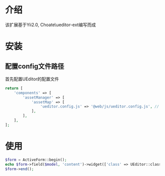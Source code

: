 # 介绍
该扩展基于Yii2.0, Choate\ueditor-ext编写而成

# 安装
## 配置config文件路径
首先配置UEditor的配置文件
```php
return [
    'components' => [
        'assetManager' => [
            'assetMap' => [
                'ueditor.config.js' => '@web/js/ueditor.config.js', // 具体的存放路径参照项目定义
            ],
        ],
    ],
];
```

# 使用
```php
$form = ActiveForm::begin();
echo $form->field($model, 'content')->widget(['class' => UEditor::className(), 'ueditorAction' => '后端请求,包括上传等']);
$form->end();
```


